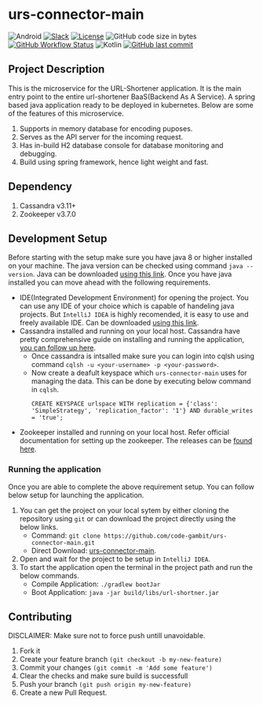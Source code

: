 # urs-connector-main
![Android](https://img.shields.io/badge/Spring-3DDC84?style=for-the-badge&logo=spring&logoColor=white) [![Slack](https://img.shields.io/badge/Slack-4A154B?style=for-the-badge&logo=slack&logoColor=white)](https://join.slack.com/t/codegambit/shared_invite/zt-pe1nuhbk-iPuFm2B1JuMS86od4a4wXQ) [![License](https://img.shields.io/badge/License-APACHE-lightgrey.svg?style=for-the-badge)](https://github.com/code-gambit/urs-connector-main/blob/master/LICENSE) ![GitHub code size in bytes](https://img.shields.io/github/languages/code-size/code-gambit/urs-connector-main?style=for-the-badge) <br>
[![GitHub Workflow Status](https://img.shields.io/github/workflow/status/code-gambit/urs-connector-main/Build%20Test?style=for-the-badge)](https://github.com/code-gambit/urs-connector-main/actions/workflows/build_test.yml) ![Kotlin](https://img.shields.io/badge/Kotlin-0095D5?&style=for-the-badge&logo=Kotlin&logoColor=white) [![GitHub last commit](https://img.shields.io/github/last-commit/code-gambit/urs-connector-main?style=for-the-badge)](https://github.com/code-gambit/urs-connector-main/commits)

## Project Description
This is the microservice for the URL-Shortener application. It is the main entry point to the entire url-shortener BaaS(Backend As A Service). A spring based java application ready to be deployed in kubernetes. Below are some of the features of this microservice.
1. Supports in memory database for encoding puposes.
2. Serves as the API server for the incoming request.
3. Has in-build H2 database console for database monitoring and debugging.
4. Build using spring framework, hence light weight and fast.

## Dependency
1. Cassandra v3.11+
2. Zookeeper v3.7.0

## Development Setup
Before starting with the setup make sure you have java 8 or higher installed on your machine. The java version can be checked using command `java --version`. Java can be downloaded [using this link](https://www.java.com/en/download/).
Once you have java installed you can move ahead with the following requirements.
* IDE(Integrated Development Environment) for opening the project. You can use any IDE of your choice which is capable of handeling java projects. But `IntelliJ IDEA` is highly recomended, it is easy to use and freely available IDE. Can be downloaded [using this link](https://www.jetbrains.com/idea/download/).
* Cassandra installed and running on your local host. Cassandra have pretty comprehensive guide on installing and running the application, [you can follow up here](https://cassandra.apache.org/doc/latest/cassandra/getting_started/installing.html).
    * Once cassandra is intsalled make sure you can login into cqlsh using command `cqlsh -u <your-username> -p <your-password>`.
    * Now create a deafult keyspace which `urs-connector-main` uses for managing the data. This can be done by executing below command in `cqlsh`.
       ```
       CREATE KEYSPACE urlspace WITH replication = {'class': 'SimpleStrategy', 'replication_factor': '1'} AND durable_writes = 'true';
       ```
* Zookeeper installed and running on your local host. Refer official documentation for setting up the zookeeper. The releases can be [found here](https://zookeeper.apache.org/releases.html).

### Running the application
Once you are able to complete the above requirement setup. You can follow below setup for launching the application.
1. You can get the project on your local sytem by either cloning the repository using `git` or can download the project directly using the below links.
    * Command: `git clone https://github.com/code-gambit/urs-connector-main.git`
    * Direct Download: [urs-connector-main](https://github.com/code-gambit/urs-connector-main/archive/refs/heads/master.zip).
2. Open and wait for the project to be setup in `IntelliJ IDEA`.
3. To start the application open the terminal in the project path and run the below commands.
    * Compile Application: `./gradlew bootJar`
    * Boot Application: `java -jar build/libs/url-shortner.jar `

## Contributing
DISCLAIMER: Make sure not to force push untill unavoidable.
1. Fork it
2. Create your feature branch `(git checkout -b my-new-feature)`
3. Commit your changes `(git commit -m 'Add some feature')`
4. Clear the checks and make sure build is successfull
5. Push your branch `(git push origin my-new-feature)`
6. Create a new Pull Request.
